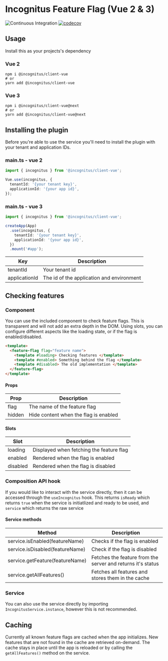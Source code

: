 # Incognitus Feature Flag (Vue 2 & 3)

![Continuous Integration](https://github.com/Incognitus-Io/client-vue/workflows/Continuous%20Integration/badge.svg)
[![codecov](https://codecov.io/gh/Incognitus-Io/client-vue/branch/master/graph/badge.svg?token=HJ4XoCv8oZ)](https://codecov.io/gh/Incognitus-Io/client-vue)

## Usage

Install this as your projects's dependency

### Vue 2

```
npm i @incognitus/client-vue
# or
yarn add @incognitus/client-vue
```

### Vue 3

```
npm i @incognitus/client-vue@next
# or
yarn add @incognitus/client-vue@next
```

## Installing the plugin

Before you're able to use the service you'll need to install the plugin with your tenant and application IDs.

### main.ts - vue 2

```typescript
import { incognitus } from '@incognitus/client-vue';

Vue.use(incognitus, {
  tenantId: '{your tenant key}',
  applicationId: '{your app id}',
});
```

### main.ts - vue 3

```typescript
import { incognitus } from '@incognitus/client-vue';

createApp(App)
  .use(incognitus, {
    tenantId: '{your tenant key}',
    applicationId: '{your app id}',
  })
  .mount('#app');
```

| Key           | Description                               |
| ------------- | ----------------------------------------- |
| tenantId      | Your tenant id                            |
| applicationId | The id of the application and environment |

## Checking features

### Component

You can use the included component to check feature flags. This is transparent and will not add an extra depth in the
DOM. Using slots, you can configure different aspects like the loading state, or if the flag is enabled/disabled.

```html
<template>
  <feature-flag flag="feature name">
    <template #loading> Checking features </template>
    <template #enabled> Something behind the flag </template>
    <template #disabled> The old implementation </template>
  </feature-flag>
</template>
```

#### Props

| Prop   | Description                           |
| ------ | ------------------------------------- |
| flag   | The name of the feature flag          |
| hidden | Hide content when the flag is enabled |

#### Slots

| Slot     | Description                              |
| -------- | ---------------------------------------- |
| loading  | Displayed when fetching the feature flag |
| enabled  | Rendered when the flag is enabled        |
| disabled | Rendered when the flag is disabled       |

### Composition API hook

If you would like to interact with the service directly, then it can be accessed through the `useIncognitus` hook.
This returns `isReady` which returns `true` when the service is initiatlized and ready to be used, and `service`
which returns the raw service

#### Service methods

| Method                          | Description                                                 |
| ------------------------------- | ----------------------------------------------------------- |
| service.isEnabled(featureName)  | Checks if the flag is enabled                               |
| service.isDisabled(featureName) | Check if the flag is disabled                               |
| service.getFeature(featureName) | Fetches the feature from the server and returns it's status |
| service.getAllFeatures()        | Fetches all features and stores them in the cache           |

### Service

You can also use the service directly by importing `IncognitusService.instance`, however this is not recommended.

## Caching

Currently all known feature flags are cached when the app initializes. New features that are not found
in the cache are retrieved on-demand. The cache stays in place until the app is reloaded or by calling the `getAllFeatures()` method on the service.

